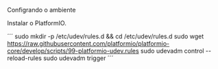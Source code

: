 Configrando o ambiente 

Instalar o PlatformIO.

´´´
sudo mkdir -p  /etc/udev/rules.d && cd /etc/udev/rules.d
sudo wget https://raw.githubusercontent.com/platformio/platformio-core/develop/scripts/99-platformio-udev.rules
sudo udevadm control --reload-rules
sudo udevadm trigger
´´´
